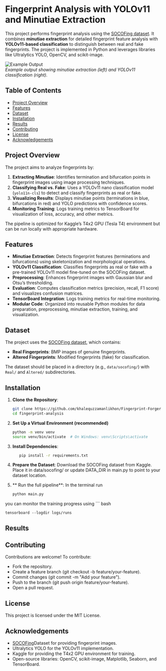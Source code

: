# Fingerprint Analysis with YOLOv11 and Minutiae Extraction

This project performs fingerprint analysis using the [SOCOFing dataset](https://www.kaggle.com/datasets/ruizgara/socofing). It combines **minutiae extraction** for detailed fingerprint feature analysis with **YOLOv11-based classification** to distinguish between real and fake fingerprints. The project is implemented in Python and leverages libraries like Ultralytics YOLO, OpenCV, and scikit-image.

![Example Output](https://via.placeholder.com/600x300.png?text=Minutiae+Extraction+and+YOLO+Prediction)  
*Example output showing minutiae extraction (left) and YOLOv11 classification (right).*

## Table of Contents
- [Project Overview](#project-overview)
- [Features](#features)
- [Dataset](#dataset)
- [Installation](#installation)
- [Results](#results)
- [Contributing](#contributing)
- [License](#license)
- [Acknowledgements](#acknowledgements)

## Project Overview
The project aims to analyze fingerprints by:
1. **Extracting Minutiae**: Identifies termination and bifurcation points in fingerprint images using image processing techniques.
2. **Classifying Real vs. Fake**: Uses a YOLOv11 nano classification model (`yolo11n-cls`) to detect and classify fingerprints as real or fake.
3. **Visualizing Results**: Displays minutiae points (terminations in blue, bifurcations in red) and YOLO predictions with confidence scores.
4. **Monitoring Training**: Logs training metrics to TensorBoard for visualization of loss, accuracy, and other metrics.

The pipeline is optimized for Kaggle’s T4x2 GPU (Tesla T4) environment but can be run locally with appropriate hardware.

## Features
- **Minutiae Extraction**: Detects fingerprint features (terminations and bifurcations) using skeletonization and morphological operations.
- **YOLOv11 Classification**: Classifies fingerprints as real or fake with a pre-trained YOLOv11 model fine-tuned on the SOCOFing dataset.
- **Preprocessing**: Enhances fingerprint images with Gaussian blur and Otsu’s thresholding.
- **Evaluation**: Computes classification metrics (precision, recall, F1 score) and visualizes confusion matrices.
- **TensorBoard Integration**: Logs training metrics for real-time monitoring.
- **Modular Code**: Organized into reusable Python modules for data preparation, preprocessing, minutiae extraction, training, and visualization.

## Dataset
The project uses the [SOCOFing dataset](https://www.kaggle.com/datasets/ruizgara/socofing), which contains:
- **Real Fingerprints**: BMP images of genuine fingerprints.
- **Altered Fingerprints**: Modified fingerprints (fake) for classification.

The dataset should be placed in a directory (e.g., `data/socofing/`) with `Real/` and `Altered/` subdirectories.

## Installation
1. **Clone the Repository**:
   ```bash
   git clone https://github.com/khalequzzamanlikhon/Fingerprint-Forgery-Detection.git
   cd fingerprint-analysis

2. **Set Up a Virtual Environment (recommended)**
   ```bash
   python -m venv venv
   source venv/bin/activate  # On Windows: venv\Scripts\activate
4. **Install Dependencies**:
   ``` bash
      pip install -r requirements.txt
6. **Prepare the Dataset**:
Download the SOCOFing dataset from Kaggle.
Place it in data/socofing/ or update DATA_DIR in main.py to point to your dataset location.

8. ** Run the full pipeline**: In the terminal run
   ``` bash
   python main.py
you can monitor the training progress using 
    ``` bash
    
    tensorboard --logdir logs/runs

## Results

## Contributing
Contributions are welcome! To contribute:

- Fork the repository.
- Create a feature branch (git checkout -b feature/your-feature).
- Commit changes (git commit -m "Add your feature").
- Push to the branch (git push origin feature/your-feature).
- Open a pull request.

## License
This project is licensed under the MIT License. 

## Acknowledgements
- [SOCOFing](https://www.kaggle.com/datasets/ruizgara/socofing)Dataset for providing fingerprint images.
- Ultralytics YOLO for the YOLOv11 implementation.
- Kaggle for providing the T4x2 GPU environment for training.
- Open-source libraries: OpenCV, scikit-image, Matplotlib, Seaborn, and TensorBoard.
